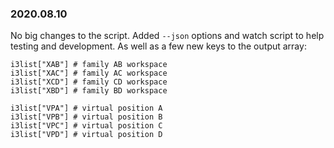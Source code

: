 ### 2020.08.10

No big changes to the script. Added `--json` options and watch script to help testing and development. As well as a few new keys to the output array:  

``` shell
i3list["XAB"] # family AB workspace
i3list["XAC"] # family AC workspace
i3list["XCD"] # family CD workspace
i3list["XBD"] # family BD workspace

i3list["VPA"] # virtual position A
i3list["VPB"] # virtual position B
i3list["VPC"] # virtual position C
i3list["VPD"] # virtual position D
```


